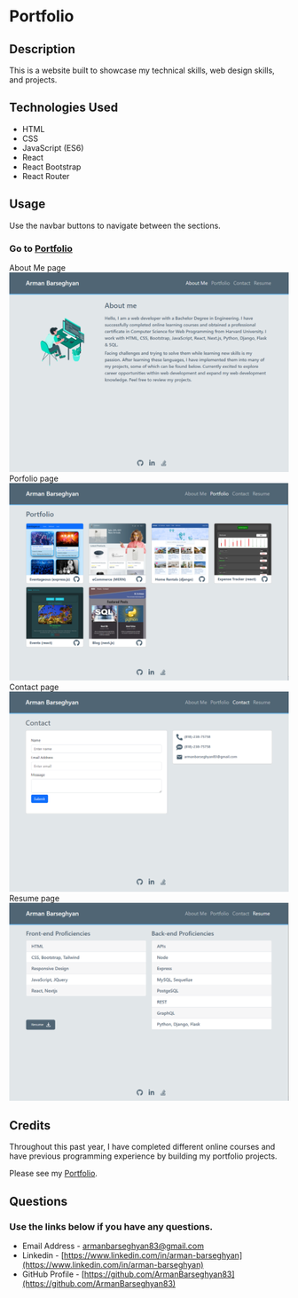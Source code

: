 # Portfolio

## Description
This is a website built to showcase my technical skills, web design skills, and projects.

## Technologies Used
- HTML
- CSS
- JavaScript (ES6)
- React
- React Bootstrap
- React Router

## Usage
Use the navbar buttons to navigate between the sections. 

### Go to [Portfolio](https://2portfoli.netlify.app/)

About Me page
![About Me page](./src/assets/images/about.png)
Porfolio page
![Portfolio page](./src/assets/images/portfolio.png)
Contact page
![Contact page](./src/assets/images/contact.png)
Resume page
![Redume page](./src/assets/images/resume.png)

## Credits

Throughout this past year, I have completed different online courses and have previous programming experience by building my portfolio projects.

Please see my [Portfolio](https://armanbarseghyan83.github.io/portfolio/).

## Questions
### Use the links below if you have any questions.
- Email Address - [armanbarseghyan83@gmail.com](mailto:armanbarseghyan83@gmail.com)
- Linkedin - [https://www.linkedin.com/in/arman-barseghyan](https://www.linkedin.com/in/arman-barseghyan)
- GitHub Profile - [https://github.com/ArmanBarseghyan83](https://github.com/ArmanBarseghyan83)

